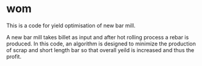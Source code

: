 # wom
This is a code for yield optimisation of new bar mill.

A new bar mill takes billet as input and after hot rolling process a rebar is produced.
In this code, an algorithm is designed to minimize the production of scrap and short length bar so that overall yeild is increased and thus the profit.




